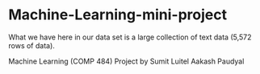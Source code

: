 # Machine-Learning-mini-project


What we have here in our data set is a large collection of text data (5,572 rows of data).

Machine Learning (COMP 484)
Project by
Sumit Luitel 
Aakash Paudyal
